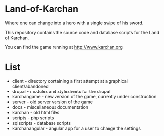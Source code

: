 Land-of-Karchan
===============

Where one can change into a hero with a single swipe of his sword.

This repository contains the source code and database scripts for the Land of Karchan.

You can find the game running at http://www.karchan.org

List
====

* client - directory containing a first attempt at a graphical client/abandoned
* drupal - modules and stylesheets for the drupal
* karchangame - new version of the game, currently under construction
* server - old server version of the game
* docs - miscellaneous documentation
* karchan - old html files
* scripts - php scripts
* sqlscripts - database scripts
* karchanangular - angular app for a user to change the settings
